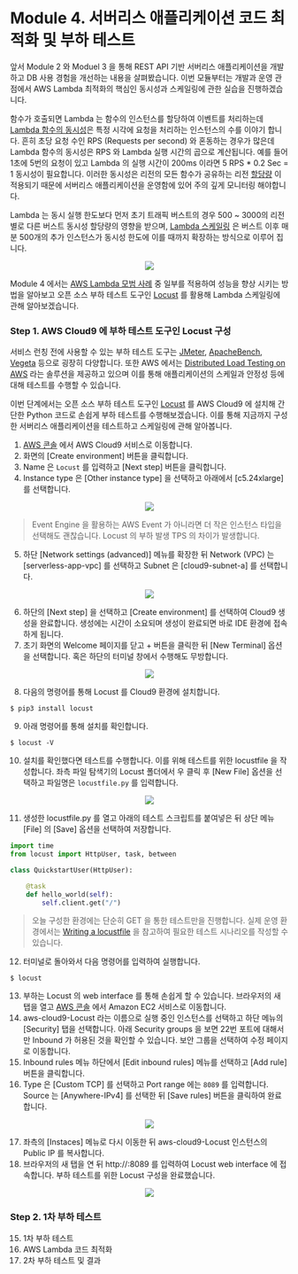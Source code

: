 # Module 4. 서버리스 애플리케이션 코드 최적화 및 부하 테스트
앞서 Module 2 와 Moduel 3 을 통해 REST API 기반 서버리스 애플리케이션을 개발하고 DB 사용 경험을 개선하는 내용을 살펴봤습니다. 이번 모듈부터는 개발과 운영 관점에서 AWS Lambda 최적화의 핵심인 동시성과 스케일링에 관한 실습을 진행하겠습니다.

함수가 호출되면 Lambda 는 함수의 인스턴스를 할당하여 이벤트를 처리하는데  [Lambda 함수의 동시성](https://docs.aws.amazon.com/lambda/latest/dg/configuration-concurrency.html)은 특정 시각에 요청을 처리하는 인스턴스의 수를 이야기 합니다. 흔히 초당 요청 수인 RPS (Requests per second) 와 혼동하는 경우가 많은데 Lambda 함수의 동시성은 RPS 와 Lambda 실행 시간의 곱으로 계산됩니다. 예를 들어 1초에 5번의 요청이 있고 Lambda 의 실행 시간이 200ms 이라면 5 RPS * 0.2 Sec = 1 동시성이 필요합니다. 이러한 동시성은 리전의 모든 함수가 공유하는 리전 [할당량](https://docs.aws.amazon.com/lambda/latest/dg/gettingstarted-limits.html) 이 적용되기 때문에 서버리스 애플리케이션을 운영함에 있어 주의 깊게 모니터링 해야합니다.

Lambda 는 동시 실행 한도보다 먼저 초기 트래픽 버스트의 경우 500 ~ 3000의 리전 별로 다른 버스트 동시성 할당량의 영향을 받으며, [Lambda 스케일링](https://docs.aws.amazon.com/lambda/latest/dg/invocation-scaling.html) 은 버스트 이후 매분 500개의 추가 인스턴스가 동시성 한도에 이를 때까지 확장하는 방식으로 이루어 집니다.

<div align="center"><img src="https://github.com/aws-samples/aws-games-sa-kr/blob/main/contributor/anhyobin/optimize-serverless-application-on-aws/module4/img/features-scaling.png"></img></div>

Module 4 에서는 [AWS Lambda 모범 사례](https://docs.aws.amazon.com/lambda/latest/dg/best-practices.html) 중 일부를 적용하여 성능을 향상 시키는 방법을 알아보고 오픈 소스 부하 테스트 도구인 [Locust](https://locust.io/) 를 활용해 Lambda 스케일링에 관해 알아보겠습니다.

### Step 1. AWS Cloud9 에 부하 테스트 도구인 Locust 구성
서비스 런칭 전에 사용할 수 있는 부하 테스트 도구는 [JMeter](http://jmeter.apache.org/), [ApacheBench](https://httpd.apache.org/docs/2.4/programs/ab.html), [Vegeta](https://github.com/tsenart/vegeta) 등으로 굉장히 다양합니다. 또한 AWS 에서는 [Distributed Load Testing on AWS](https://aws.amazon.com/solutions/implementations/distributed-load-testing-on-aws/) 라는 솔루션을 제공하고 있으며 이를 통해 애플리케이션의 스케일과 안정성 등에 대해 테스트를 수행할 수 있습니다.

이번 단계에서는 오픈 소스 부하 테스트 도구인 [Locust](https://locust.io/) 를 AWS Cloud9 에 설치해 간단한 Python 코드로 손쉽게 부하 테스트를 수행해보겠습니다. 이를 통해 지금까지 구성한 서버리스 애플리케이션을 테스트하고 스케일링에 관해 알아봅니다.

1. [AWS 콘솔](https://console.aws.amazon.com/) 에서 AWS Cloud9 서비스로 이동합니다.
2. 화면의 [Create environment] 버튼을 클릭합니다.
3. Name 은 `Locust` 를 입력하고 [Next step] 버튼을 클릭합니다.
4. Instance type 은 [Other instance type] 을 선택하고 아래에서 [c5.24xlarge] 를 선택합니다. 

<div align="center"><img src="https://github.com/aws-samples/aws-games-sa-kr/blob/main/contributor/anhyobin/optimize-serverless-application-on-aws/module4/img/1.png"></img></div>

> Event Engine 을 활용하는 AWS Event 가 아니라면 더 작은 인스턴스 타입을 선택해도 괜찮습니다. Locust 의 부하 발생 TPS 의 차이가 발생합니다.

5. 하단 [Network settings (advanced)] 메뉴를 확장한 뒤 Network (VPC) 는 [serverless-app-vpc] 를 선택하고 Subnet 은 [cloud9-subnet-a] 를 선택합니다.

<div align="center"><img src="https://github.com/aws-samples/aws-games-sa-kr/blob/main/contributor/anhyobin/optimize-serverless-application-on-aws/module4/img/2.png"></img></div>

6. 하단의 [Next step] 을 선택하고 [Create environment] 를 선택하여 Cloud9 생성을 완료합니다. 생성에는 시간이 소요되며 생성이 완료되면 바로 IDE 환경에 접속하게 됩니다.
7. 초기 화면의 Welcome 페이지를 닫고 + 버튼을 클릭한 뒤 [New Terminal] 옵션을 선택합니다. 혹은 하단의 터미널 창에서 수행해도 무방합니다.

<div align="center"><img src="https://github.com/aws-samples/aws-games-sa-kr/blob/main/contributor/anhyobin/optimize-serverless-application-on-aws/module4/img/3.png"></img></div>

8. 다음의 명령어를 통해 Locust 를 Cloud9 환경에 설치합니다.

```
$ pip3 install locust
```

9. 아래 명령어를 통해 설치를 확인합니다.

```
$ locust -V
```

10. 설치를 확인했다면 테스트를 수행합니다. 이를 위해 테스트를 위한 locustfile 을 작성합니다. 좌측 파일 탐색기의 Locust 폴더에서 우 클릭 후 [New File] 옵션을 선택하고 파일명은 ```locustfile.py``` 를 입력합니다.

<div align="center"><img src="https://github.com/aws-samples/aws-games-sa-kr/blob/main/contributor/anhyobin/optimize-serverless-application-on-aws/module4/img/4.png"></img></div>

11. 생성한 locustfile.py 를 열고 아래의 테스트 스크립트를 붙여넣은 뒤 상단 메뉴 [File] 의 [Save] 옵션을 선택하여 저장합니다.

```Python
import time
from locust import HttpUser, task, between

class QuickstartUser(HttpUser):

    @task
    def hello_world(self):
        self.client.get("/")
```

> 오늘 구성한 환경에는 단순히 GET 을 통한 테스트만을 진행합니다. 실제 운영 환경에서는 [Writing a locustfile](https://docs.locust.io/en/stable/writing-a-locustfile.html) 을 참고하여 필요한 테스트 시나리오를 작성할 수 있습니다.

12. 터미널로 돌아와서 다음 명령어를 입력하여 실행합니다.

```
$ locust
```

13. 부하는 Locust 의 web interface 를 통해 손쉽게 할 수 있습니다. 브라우저의 새 탭을 열고 [AWS 콘솔](https://console.aws.amazon.com/) 에서 Amazon EC2 서비스로 이동합니다.
14. aws-cloud9-Locust 라는 이름으로 실행 중인 인스턴스를 선택하고 하단 메뉴의 [Security] 탭을 선택합니다. 아래 Security groups 을 보면 22번 포트에 대해서만 Inbound 가 허용된 것을 확인할 수 있습니다. 보안 그룹을 선택하여 수정 페이지로 이동합니다.
15. Inbound rules 메뉴 하단에서 [Edit inbound rules] 메뉴를 선택하고 [Add rule] 버튼을 클릭합니다.
16. Type 은 [Custom TCP] 를 선택하고 Port range 에는 ```8089``` 를 입력합니다. Source 는 [Anywhere-IPv4] 를 선택한 뒤 [Save rules] 버튼을 클릭하여 완료합니다.

<div align="center"><img src="https://github.com/aws-samples/aws-games-sa-kr/blob/main/contributor/anhyobin/optimize-serverless-application-on-aws/module4/img/5.png"></img></div>

17. 좌측의 [Instaces] 메뉴로 다시 이동한 뒤 aws-cloud9-Locust 인스턴스의 Public IP 를 복사합니다.
18. 브라우저의 새 탭을 연 뒤 http://<Public IP>:8089 를 입력하여 Locust web interface 에 접속합니다. 부하 테스트를 위한 Locust 구성을 완료했습니다.

<div align="center"><img src="https://github.com/aws-samples/aws-games-sa-kr/blob/main/contributor/anhyobin/optimize-serverless-application-on-aws/module4/img/6.png"></img></div>

### Step 2. 1차 부하 테스트

15. 1차 부하 테스트
16. AWS Lambda 코드 최적화
17. 2차 부하 테스트 및 결과 

